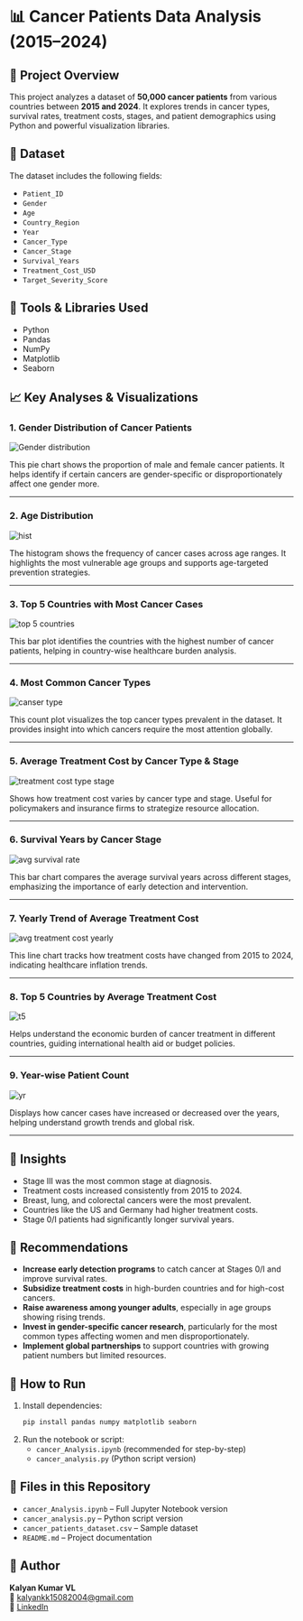 
# 📊 Cancer Patients Data Analysis (2015–2024)

## 🔬 Project Overview
This project analyzes a dataset of **50,000 cancer patients** from various countries between **2015 and 2024**. It explores trends in cancer types, survival rates, treatment costs, stages, and patient demographics using Python and powerful visualization libraries.

## 📁 Dataset
The dataset includes the following fields:
- `Patient_ID`
- `Gender`
- `Age`
- `Country_Region`
- `Year`
- `Cancer_Type`
- `Cancer_Stage`
- `Survival_Years`
- `Treatment_Cost_USD`
- `Target_Severity_Score`

## 🧪 Tools & Libraries Used
- Python
- Pandas
- NumPy
- Matplotlib
- Seaborn

## 📈 Key Analyses & Visualizations
### 1. Gender Distribution of Cancer Patients
![Gender distribution](https://github.com/user-attachments/assets/8e689084-27ca-4705-a820-aeec6aa94cf5)

This pie chart shows the proportion of male and female cancer patients. It helps identify if certain cancers are gender-specific or disproportionately affect one gender more.

---

### 2. Age Distribution
![hist](https://github.com/user-attachments/assets/184c6c18-4c93-4d0e-a62e-f9291bbcb763)

The histogram shows the frequency of cancer cases across age ranges. It highlights the most vulnerable age groups and supports age-targeted prevention strategies.

---

### 3. Top 5 Countries with Most Cancer Cases
![top 5 countries](https://github.com/user-attachments/assets/f800aafb-5931-4c9b-9132-df64733a2180)

This bar plot identifies the countries with the highest number of cancer patients, helping in country-wise healthcare burden analysis.

---

### 4. Most Common Cancer Types
![canser type](https://github.com/user-attachments/assets/f5b8f281-0502-4ced-a0ab-71cb9ac0f5bb)

This count plot visualizes the top cancer types prevalent in the dataset. It provides insight into which cancers require the most attention globally.

---

### 5. Average Treatment Cost by Cancer Type & Stage
![treatment cost type stage](https://github.com/user-attachments/assets/039990e1-583f-488b-bbcc-8d124c2b39fe)

Shows how treatment cost varies by cancer type and stage. Useful for policymakers and insurance firms to strategize resource allocation.

---

### 6. Survival Years by Cancer Stage
![avg survival rate](https://github.com/user-attachments/assets/45d7f2b7-1b68-443a-bf23-ebc2a9252f19)

This bar chart compares the average survival years across different stages, emphasizing the importance of early detection and intervention.

---

### 7. Yearly Trend of Average Treatment Cost
![avg treatment cost yearly](https://github.com/user-attachments/assets/e453f24d-aa79-4ed4-9690-5cd1f83fa6bb)

This line chart tracks how treatment costs have changed from 2015 to 2024, indicating healthcare inflation trends.

---

### 8. Top 5 Countries by Average Treatment Cost
![t5](https://github.com/user-attachments/assets/8e6da82c-fb97-491b-afe3-ea18adc6087d)

Helps understand the economic burden of cancer treatment in different countries, guiding international health aid or budget policies.

---

### 9. Year-wise Patient Count
![yr](https://github.com/user-attachments/assets/9ae2186f-333c-4803-8bec-2861ae692dec)

Displays how cancer cases have increased or decreased over the years, helping understand growth trends and global risk.

---


## 📌 Insights
- Stage III was the most common stage at diagnosis.
- Treatment costs increased consistently from 2015 to 2024.
- Breast, lung, and colorectal cancers were the most prevalent.
- Countries like the US and Germany had higher treatment costs.
- Stage 0/I patients had significantly longer survival years.

## 🧠 Recommendations
- **Increase early detection programs** to catch cancer at Stages 0/I and improve survival rates.
- **Subsidize treatment costs** in high-burden countries and for high-cost cancers.
- **Raise awareness among younger adults**, especially in age groups showing rising trends.
- **Invest in gender-specific cancer research**, particularly for the most common types affecting women and men disproportionately.
- **Implement global partnerships** to support countries with growing patient numbers but limited resources.

## 🚀 How to Run
1. Install dependencies:
   ```bash
   pip install pandas numpy matplotlib seaborn
   ```
2. Run the notebook or script:
   - `cancer_Analysis.ipynb` (recommended for step-by-step)
   - `cancer_analysis.py` (Python script version)

## 📂 Files in this Repository
- `cancer_Analysis.ipynb` – Full Jupyter Notebook version
- `cancer_analysis.py` – Python script version
- `cancer_patients_dataset.csv` – Sample dataset 
- `README.md` – Project documentation


## 👤 Author
**Kalyan Kumar VL**  
📧 kalyankk15082004@gmail.com  
🔗 [LinkedIn](https://www.linkedin.com/in/kalyankumar-vl) 
